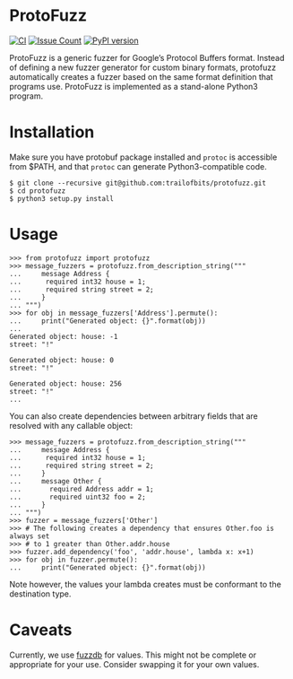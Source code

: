 # ProtoFuzz

[![CI](https://github.com/trailofbits/protofuzz/workflows/CI/badge.svg)](https://github.com/trailofbits/protofuzz/actions/workflows/ci.yml)
[![Issue Count](https://codeclimate.com/github/trailofbits/protofuzz/badges/issue_count.svg)](https://codeclimate.com/github/trailofbits/protofuzz)
[![PyPI version](https://badge.fury.io/py/protofuzz.svg)](https://badge.fury.io/py/protofuzz)

ProtoFuzz is a generic fuzzer for Google’s Protocol Buffers format. Instead of defining a new fuzzer generator for custom binary formats, protofuzz automatically creates a fuzzer based on the same format definition that programs use. ProtoFuzz is implemented as a stand-alone Python3 program.

# Installation

Make sure you have protobuf package installed and `protoc` is accessible from $PATH, and that `protoc` can generate Python3-compatible code.

    $ git clone --recursive git@github.com:trailofbits/protofuzz.git
    $ cd protofuzz
    $ python3 setup.py install

# Usage

    >>> from protofuzz import protofuzz
    >>> message_fuzzers = protofuzz.from_description_string("""
    ...     message Address {
    ...      required int32 house = 1;
    ...      required string street = 2;
    ...     }
    ... """)
    >>> for obj in message_fuzzers['Address'].permute():
    ...     print("Generated object: {}".format(obj))
    ...
    Generated object: house: -1
    street: "!"
    
    Generated object: house: 0
    street: "!"
    
    Generated object: house: 256
    street: "!"
    ...

You can also create dependencies between arbitrary fields that are resolved with
any callable object:

    >>> message_fuzzers = protofuzz.from_description_string("""
    ...     message Address {
    ...      required int32 house = 1;
    ...      required string street = 2;
    ...     }
    ...     message Other {
    ...       required Address addr = 1;
    ...       required uint32 foo = 2;
    ...     }
    ... """)
    >>> fuzzer = message_fuzzers['Other']
    >>> # The following creates a dependency that ensures Other.foo is always set
    >>> # to 1 greater than Other.addr.house
    >>> fuzzer.add_dependency('foo', 'addr.house', lambda x: x+1)
    >>> for obj in fuzzer.permute():
    ...     print("Generated object: {}".format(obj))
 
Note however, the values your lambda creates must be conformant to the destination
type.

# Caveats

Currently, we use [fuzzdb](https://github.com/fuzzdb-project/fuzzdb) for values. This might not be complete or appropriate for your use. Consider swapping it for your own values.
